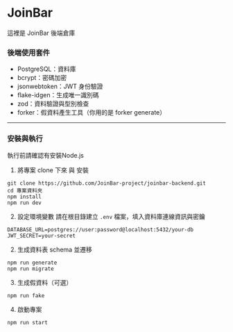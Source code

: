 # JoinBar
這裡是 JoinBar 後端倉庫

### 後端使用套件
- PostgreSQL：資料庫
- bcrypt：密碼加密
- jsonwebtoken：JWT 身份驗證
- flake-idgen：生成唯一識別碼
- zod：資料驗證與型別檢查
- forker：假資料產生工具（你用的是 forker generate）

---

### 安裝與執行
執行前請確認有安裝Node.js

1. 將專案 clone 下來 與 安裝
```
git clone https://github.com/JoinBar-project/joinbar-backend.git
cd 專案資料夾
npm install
npm run dev
```

2. 設定環境變數
請在根目錄建立 `.env` 檔案，填入資料庫連線資訊與密鑰
```
DATABASE_URL=postgres://user:password@localhost:5432/your-db
JWT_SECRET=your-secret
```

2. 生成資料表 schema 並遷移
```
npm run generate
npm run migrate
```

3. 生成假資料（可選）
```
npm run fake
```

4. 啟動專案
```
npm run start
```

